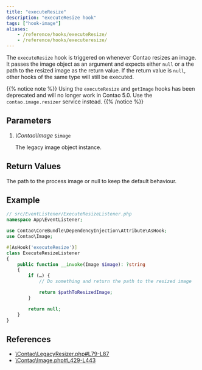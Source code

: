```yaml
---
title: "executeResize"
description: "executeResize hook"
tags: ["hook-image"]
aliases:
    - /reference/hooks/executeResize/
    - /reference/hooks/executeresize/
---
```



The `executeResize` hook is triggered on whenever Contao resizes an image. It
passes the image object as an argument and expects either `null` or a the path
to the resized image as the return value. If the return value is `null`, other 
hooks of the same type will still be executed.

{{% notice note %}}
Using the `executeResize` and `getImage` hooks has been deprecated and will no 
longer work in Contao 5.0. Use the `contao.image.resizer` service instead.
{{% /notice %}}


## Parameters

1. *\Contao\Image* `$image`

    The legacy image object instance.


## Return Values

The path to the process image or null to keep the default behaviour.


## Example

```php
// src/EventListener/ExecuteResizeListener.php
namespace App\EventListener;

use Contao\CoreBundle\DependencyInjection\Attribute\AsHook;
use Contao\Image;

#[AsHook('executeResize')]
class ExecuteResizeListener
{
    public function __invoke(Image $image): ?string
    {
        if (…) {
            // Do something and return the path to the resized image

            return $pathToResizedImage;
        }

        return null;
    }
}
```


## References

* [\Contao\LegacyResizer.php#L79-L87](https://github.com/contao/contao/blob/4.7.6/core-bundle/src/Image/LegacyResizer.php#L79-L87)
* [\Contao\Image.php#L429-L443](https://github.com/contao/contao/blob/4.7.6/core-bundle/src/Resources/contao/library/Contao/Image.php#L429-L443)
